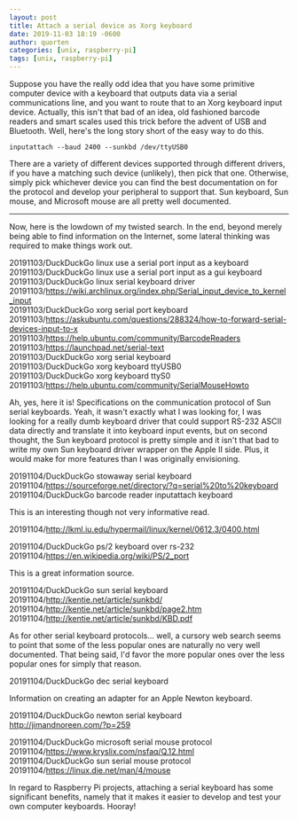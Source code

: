```yaml
---
layout: post
title: Attach a serial device as Xorg keyboard
date: 2019-11-03 18:19 -0600
author: quorten
categories: [unix, raspberry-pi]
tags: [unix, raspberry-pi]
---
```


Suppose you have the really odd idea that you have some primitive
computer device with a keyboard that outputs data via a serial
communications line, and you want to route that to an Xorg keyboard
input device.  Actually, this isn't that bad of an idea, old fashioned
barcode readers and smart scales used this trick before the advent of
USB and Bluetooth.  Well, here's the long story short of the easy way
to do this.

```
inputattach --baud 2400 --sunkbd /dev/ttyUSB0
```

There are a variety of different devices supported through different
drivers, if you have a matching such device (unlikely), then pick that
one.  Otherwise, simply pick whichever device you can find the best
documentation on for the protocol and develop your peripheral to
support that.  Sun keyboard, Sun mouse, and Microsoft mouse are all
pretty well documented.

----------

Now, here is the lowdown of my twisted search.  In the end, beyond
merely being able to find information on the Internet, some lateral
thinking was required to make things work out.

<!-- more -->

20191103/DuckDuckGo linux use a serial port input as a keyboard  
20191103/DuckDuckGo linux use a serial port input as a gui keyboard  
20191103/DuckDuckGo linux serial keyboard driver  
20191103/https://wiki.archlinux.org/index.php/Serial_input_device_to_kernel_input  
20191103/DuckDuckGo xorg serial port keyboard  
20191103/https://askubuntu.com/questions/288324/how-to-forward-serial-devices-input-to-x  
20191103/https://help.ubuntu.com/community/BarcodeReaders  
20191103/https://launchpad.net/serial-text  
20191103/DuckDuckGo xorg serial keyboard  
20191103/DuckDuckGo xorg keyboard ttyUSB0  
20191103/DuckDuckGo xorg keyboard ttyS0  
20191103/https://help.ubuntu.com/community/SerialMouseHowto

Ah, yes, here it is!  Specifications on the communication protocol of
Sun serial keyboards.  Yeah, it wasn't exactly what I was looking for,
I was looking for a really dumb keyboard driver that could support
RS-232 ASCII data directly and translate it into keyboard input
events, but on second thought, the Sun keyboard protocol is pretty
simple and it isn't that bad to write my own Sun keyboard driver
wrapper on the Apple II side.  Plus, it would make for more features
than I was originally envisioning.

20191104/DuckDuckGo stowaway serial keyboard  
20191104/https://sourceforge.net/directory/?q=serial%20to%20keyboard  
20191104/DuckDuckGo barcode reader inputattach keyboard

This is an interesting though not very informative read.

20191104/http://lkml.iu.edu/hypermail/linux/kernel/0612.3/0400.html

20191104/DuckDuckGo ps/2 keyboard over rs-232  
20191104/https://en.wikipedia.org/wiki/PS/2_port

This is a great information source.

20191104/DuckDuckGo sun serial keyboard  
20191104/http://kentie.net/article/sunkbd/  
20191104/http://kentie.net/article/sunkbd/page2.htm  
20191104/http://kentie.net/article/sunkbd/KBD.pdf  

As for other serial keyboard protocols... well, a cursory web search
seems to point that some of the less popular ones are naturally no
very well documented.  That being said, I'd favor the more popular
ones over the less popular ones for simply that reason.

20191104/DuckDuckGo dec serial keyboard

Information on creating an adapter for an Apple Newton keyboard.

20191104/DuckDuckGo newton serial keyboard  
http://jimandnoreen.com/?p=259  

20191104/DuckDuckGo microsoft serial mouse protocol  
20191104/https://www.kryslix.com/nsfaq/Q.12.html  
20191104/DuckDuckGo sun serial mouse protocol  
20191104/https://linux.die.net/man/4/mouse

In regard to Raspberry Pi projects, attaching a serial keyboard has
some significant benefits, namely that it makes it easier to develop
and test your own computer keyboards.  Hooray!
